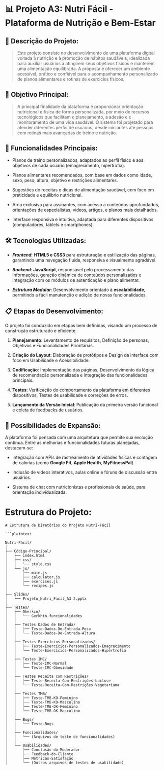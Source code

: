 # 📊 Projeto A3: Nutri Fácil - Plataforma de Nutrição e Bem-Estar

## 📑 Descrição do Projeto:

> Este projeto consiste no desenvolvimento de uma plataforma digital voltada à nutrição e à promoção de hábitos saudáveis, idealizada para auxiliar usuários a atingirem seus objetivos físicos e manterem uma alimentação equilibrada. A proposta é oferecer um ambiente acessível, prático e confiável para o acompanhamento personalizado de planos alimentares e rotinas de exercícios físicos.

## 🎯 Objetivo Principal:
> A principal finalidade da plataforma é proporcionar orientação nutricional e física de forma personalizada, por meio de recursos tecnológicos que facilitam o planejamento, a adesão e o monitoramento de uma vida saudável. O sistema foi projetado para atender diferentes perfis de usuários, desde iniciantes até pessoas com rotinas mais avançadas de treino e nutrição.

## 🔧 Funcionalidades Principais:
* Planos de treino personalizados, adaptados ao perfil físico e aos objetivos de cada usuário (emagrecimento, hipertrofia).

* Planos alimentares recomendados, com base em dados como idade, sexo, peso, altura, objetivo e restrições alimentares.

* Sugestões de receitas e dicas de alimentação saudável, com foco em praticidade e equilíbrio nutricional.

* Área exclusiva para assinantes, com acesso a conteúdos aprofundados, orientações de especialistas, vídeos, artigos, e planos mais detalhados.

* Interface responsiva e intuitiva, adaptada para diferentes dispositivos (computadores, tablets e smartphones).

## 🛠️ Tecnologias Utilizadas:
* ***Frontend***: **HTML5 e CSS3** para estruturação e estilização das páginas, garantindo uma navegação fluida, responsiva e visualmente agradável.

* ***Backend***: **JavaScript**, responsável pelo processamento das informações, geração dinâmica de conteúdos personalizados e integração com os módulos de autenticação e plano alimentar.

* ***Estrutura Modular***: Desenvolvimento orientado à **escalabilidade**, permitindo a fácil manutenção e adição de novas funcionalidades.

## 📋 Etapas do Desenvolvimento:
O projeto foi conduzido em etapas bem definidas, visando um processo de construção estruturado e eficiente:

1. **Planejamento**: Levantamento de requisitos, Definição de personas, Objetivos e Funcionalidades Prioritárias.

2. **Criação do Layout**: Elaboração de protótipos e Design da Interface com foco em Usabilidade e Acessibilidade.

3. **Codificação**: Implementação das páginas, Desenvolvimento da lógica de recomendação personalizada e Integração das funcionalidades principais.

4. **Testes**: Verificação do comportamento da plataforma em diferentes dispositivos, Testes de usabilidade e correções de erros.

5. **Lançamento da Versão Inicial**: Publicação da primeira versão funcional e coleta de feedbacks de usuários.

## 🚀 Possibilidades de Expansão:
A plataforma foi pensada com uma arquitetura que permite sua evolução contínua. Entre as melhorias e funcionalidades futuras planejadas, destacam-se:

* Integração com APIs de rastreamento de atividades físicas e contagem de calorias (como **Google Fit**, **Apple Health**, **MyFitnessPal**).

* Inclusão de vídeos interativos, aulas online e fóruns de discussão entre usuários.

* Sistema de chat com nutricionistas e profissionais de saúde, para orientação individualizada.

# Estrutura do Projeto:

```plaintext
# Estrutura de Diretórios do Projeto Nutri-Fácil

```plaintext

Nutri-Fácil/
│
├── Código-Principal/
│   ├── index.html
│   ├── css/
│   │   └── style.css
│   └── js/
│       ├── main.js
│       ├── calculator.js
│       ├── exercises.js
│       └── recipes.js
│
├── Slides/
│   └── Projeto_Nutri_Facil_A3 2.pptx
│
├── Testes/
│   ├── Gherkin/
│   │   └── Gerkhin.funcionalidades
│   │
│   ├── Testes Dados de Entrada/
│   │   ├── Teste-Dados-De-Entrada-Peso
│   │   └── Teste-Dados-De-Entrada-Altura
│   │
│   ├── Testes Exercícios Personalizados/
│   │   ├── Teste-Exercícios-Personalizados-Emagrecimento
│   │   └── Teste-Exercícios-Personalizados-Hipertrofia
│   │
│   ├── Testes IMC/
│   │   ├── Teste-IMC-Normal
│   │   └── Teste-IMC-Obesidade
│   │
│   ├── Testes Receita com Restrições/
│   │   ├── Teste-Receita-Com-Restrições-Lactose
│   │   └── Teste-Receita-Com-Restrições-Vegetariana
│   │
│   ├── Testes TMB/
│   │   ├── Teste-TMB-KO-Feminino
│   │   ├── Teste-TMB-KO-Masculino
│   │   ├── Teste-TMB-OK-Feminino
│   │   └── Teste-TMB-OK-Masculino
│   │
│   ├── Bugs/
│   │   └── Teste-Bugs
│   │
│   ├── Funcionalidades/
│   │   └── (Arquivos de teste de funcionalidades)
│   │
│   └── Usabilidades/
│       ├── Conclusão-do-Moderador
│       ├── Feedback-do-Cliente
│       ├── Métricas-Satisfação
│       └── (Outros arquivos de testes de usabilidade)



